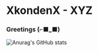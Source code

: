 # XkondenX - XYZ 

### Greetings (⌐■_■)
![Anurag's GitHub stats](https://github-readme-stats.vercel.app/api?username=XkondenX&show_icons&rank_icon=github&true&theme=tokyonight)
